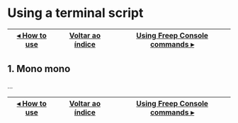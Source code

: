 # Using a terminal script

[◂ How to use](01-how-to-use.md) | [Voltar ao índice](indice.md) | [Using Freep Console commands ▸](03-using-commands-freep-console.md)
-- | -- | --

## 1. Mono mono

...

[◂ How to use](01-how-to-use.md) | [Voltar ao índice](indice.md) | [Using Freep Console commands ▸](03-using-commands-freep-console.md)
-- | -- | --
